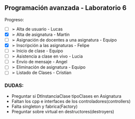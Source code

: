 ## Programación avanzada - Laboratorio 6

Progreso:

- [ ] ➢ Alta de usuario - Lucas
- [X] ➢ Alta de asignatura - Martin
- [ ] ➢ Asignación de docentes a una asignatura - Equipo
- [X] ➢ Inscripción a las asignaturas - Felipe
- [ ] ➢ Inicio de clase - Equipo
- [ ] ➢ Asistencia a clase en vivo - Lucia
- [ ] ➢ Envío de mensaje - Angel
- [ ] ➢ Eliminación de asignatura - Equipo
- [ ] ➢ Listado de Clases - Cristian

### DUDAS:

- Preguntar si DtInstanciaClase tipoClases en Asignatura
- Faltan los cpp e interfaces de los controladores(controllers)
- Falta singleton y fabrica(Factory)
- Preguntar sobre virtual en destructores(destroyers)
